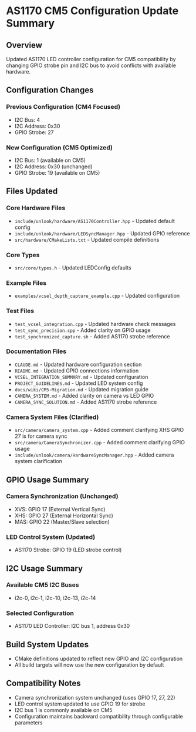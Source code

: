 # AS1170 CM5 Configuration Update Summary

## Overview
Updated AS1170 LED controller configuration for CM5 compatibility by changing GPIO strobe pin and I2C bus to avoid conflicts with available hardware.

## Configuration Changes

### Previous Configuration (CM4 Focused)
- I2C Bus: 4
- I2C Address: 0x30
- GPIO Strobe: 27

### New Configuration (CM5 Optimized)
- I2C Bus: 1 (available on CM5)
- I2C Address: 0x30 (unchanged)
- GPIO Strobe: 19 (available on CM5)

## Files Updated

### Core Hardware Files
- `include/unlook/hardware/AS1170Controller.hpp` - Updated default config
- `include/unlook/hardware/LEDSyncManager.hpp` - Updated GPIO reference
- `src/hardware/CMakeLists.txt` - Updated compile definitions

### Core Types
- `src/core/types.h` - Updated LEDConfig defaults

### Example Files
- `examples/vcsel_depth_capture_example.cpp` - Updated configuration

### Test Files
- `test_vcsel_integration.cpp` - Updated hardware check messages
- `test_sync_precision.cpp` - Added clarity on GPIO usage
- `test_synchronized_capture.sh` - Added AS1170 strobe reference

### Documentation Files
- `CLAUDE.md` - Updated hardware configuration section
- `README.md` - Updated GPIO connections information
- `VCSEL_INTEGRATION_SUMMARY.md` - Updated configuration
- `PROJECT_GUIDELINES.md` - Updated LED system config
- `docs/wiki/CM5-Migration.md` - Updated migration guide
- `CAMERA_SYSTEM.md` - Added clarity on camera vs LED GPIO
- `CAMERA_SYNC_SOLUTION.md` - Added AS1170 strobe reference

### Camera System Files (Clarified)
- `src/camera/camera_system.cpp` - Added comment clarifying XHS GPIO 27 is for camera sync
- `src/camera/CameraSynchronizer.cpp` - Added comment clarifying GPIO usage
- `include/unlook/camera/HardwareSyncManager.hpp` - Added camera system clarification

## GPIO Usage Summary

### Camera Synchronization (Unchanged)
- XVS: GPIO 17 (External Vertical Sync)
- XHS: GPIO 27 (External Horizontal Sync)
- MAS: GPIO 22 (Master/Slave selection)

### LED Control System (Updated)
- AS1170 Strobe: GPIO 19 (LED strobe control)

## I2C Usage Summary

### Available CM5 I2C Buses
- i2c-0, i2c-1, i2c-10, i2c-13, i2c-14

### Selected Configuration
- AS1170 LED Controller: I2C bus 1, address 0x30

## Build System Updates
- CMake definitions updated to reflect new GPIO and I2C configuration
- All build targets will now use the new configuration by default

## Compatibility Notes
- Camera synchronization system unchanged (uses GPIO 17, 27, 22)
- LED control system updated to use GPIO 19 for strobe
- I2C bus 1 is commonly available on CM5
- Configuration maintains backward compatibility through configurable parameters